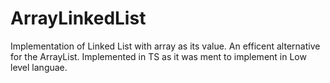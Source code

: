 # ArrayLinkedList
Implementation of Linked List with array as its value. An efficent alternative for the ArrayList. Implemented in TS as it was ment to implement in Low level languae.
